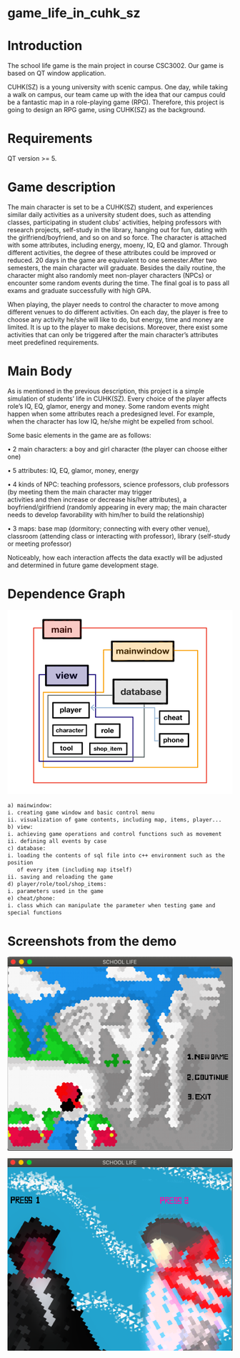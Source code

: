 # game_life_in_cuhk_sz

Introduction
===
  The school life game is the main project in course CSC3002. Our game is based on QT window application.

  CUHK(SZ) is a young university with scenic campus. One day, while taking a walk on campus, 
our team came up with the idea that our campus could be a fantastic map in a role-playing game (RPG). 
Therefore, this project is going to design an RPG game, using CUHK(SZ) as the background. 

Requirements
===
QT version >= 5.

Game description
===
  The main character is set to be a CUHK(SZ) student, and experiences similar daily activities as a university student does, 
such as attending classes, participating in student clubs’ activities, helping professors with research projects, 
self-study in the library, hanging out for fun, dating with the girlfriend/boyfriend, and so on and so force. 
The character is attached with some attributes, including energy, moeny, IQ, EQ and glamor. 
Through different activities, the degree of these attributes could be improved or reduced. 
20 days in the game are equivalent to one semester.After two semesters, the main character will graduate. Besides the daily routine, 
the character might also randomly meet non-player characters (NPCs) or encounter some random events during the time. 
The final goal is to pass all exams and graduate successfully with high GPA. 

  When playing, the player needs to control the character to move among different venues to do different activities. 
On each day, the player is free to choose any activity he/she will like to do, but energy, time and money are limited. 
It is up to the player to make decisions. Moreover, there exist some activities that can only be triggered after 
the main character’s attributes meet predefined requirements. 


Main Body
===
  As is mentioned in the previous description, this project is a simple simulation of students’ life in CUHK(SZ). Every choice of the player affects role’s IQ, EQ, glamor, energy and money. Some random events might happen when some attributes reach a predesigned level. For example, when the character has low IQ, he/she might be expelled from school. 
  
  Some basic elements in the game are as follows:
  
  • 2 main characters: a boy and girl character (the player can choose either one)
  
  • 5 attributes: IQ, EQ, glamor, money, energy 
  
  • 4 kinds of NPC: teaching professors, science professors, club professors (by meeting them the main character may trigger         
    activities and then increase or decrease his/her attributes), a boyfriend/girlfriend (randomly appearing in every map; the
    main character needs to develop favorability with him/her to build the relationship)
  
  • 3 maps: base map (dormitory; connecting with every other venue), classroom (attending class or interacting with professor),
    library (self-study or meeting professor)
      
  Noticeably, how each interaction affects the data exactly will be adjusted and determined in future game development stage.
  
Dependence Graph
===

![](https://github.com/cuhk-sz-game/game_life_in_cuhk_sz/blob/master/pic/denpendence.png)


    a) mainwindow:
    i. creating game window and basic control menu
    ii. visualization of game contents, including map, items, player...
    b) view:
    i. achieving game operations and control functions such as movement
    ii. defining all events by case
    c) database:
    i. loading the contents of sql file into c++ environment such as the position
       of every item (including map itself)
    ii. saving and reloading the game
    d) player/role/tool/shop_items:
    i. parameters used in the game
    e) cheat/phone:
    i. class which can manipulate the parameter when testing game and special functions

Screenshots from the demo
===
![](https://github.com/cuhk-sz-game/game_life_in_cuhk_sz/blob/master/pic/demo1.png)


![](https://github.com/cuhk-sz-game/game_life_in_cuhk_sz/blob/master/pic/demo2.png)

